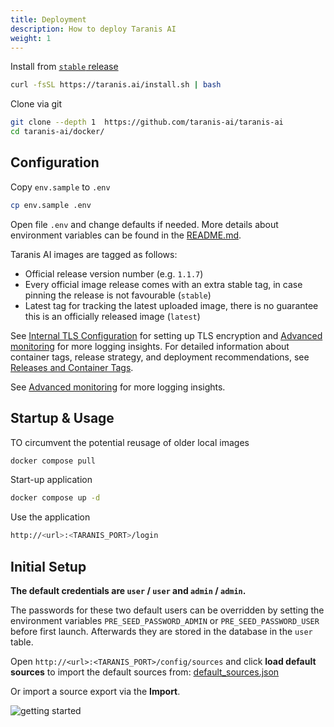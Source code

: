 ```yaml
---
title: Deployment
description: How to deploy Taranis AI
weight: 1
---
```


Install from [`stable` release](https://github.com/taranis-ai/taranis-ai/releases/latest)

```bash
curl -fsSL https://taranis.ai/install.sh | bash
```

Clone via git

```bash
git clone --depth 1  https://github.com/taranis-ai/taranis-ai
cd taranis-ai/docker/
```

## Configuration

Copy `env.sample` to `.env`

```bash
cp env.sample .env
```

Open file `.env` and change defaults if needed. More details about environment variables can be found in the [README.md](https://github.com/taranis-ai/taranis-ai/blob/master/docker/README.md).

Taranis AI images are tagged as follows:

- Official release version number (e.g. `1.1.7`)
- Every official image release comes with an extra stable tag, in case pinning the release is not favourable (`stable`)
- Latest tag for tracking the latest uploaded image, there is no guarantee this is an officially released image (`latest`)

See [Internal TLS Configuration](/docs/getting-started/20_tls-configuration) for setting up TLS encryption and [Advanced monitoring](/docs/getting-started/15_advanced-monitoring) for more logging insights.
For detailed information about container tags, release strategy, and deployment recommendations, see [Releases and Container Tags](/docs/getting-started/05_releases-and-tags).

See [Advanced monitoring](/docs/getting-started/15_advanced-monitoring) for more logging insights.

## Startup & Usage

TO circumvent the potential reusage of older local images

```bash
docker compose pull
```

Start-up application

```bash
docker compose up -d
```

Use the application

```bash
http://<url>:<TARANIS_PORT>/login
```

## Initial Setup

**The default credentials are `user` / `user` and `admin` / `admin`.**

The passwords for these two default users can be overridden by setting the environment variables `PRE_SEED_PASSWORD_ADMIN` or `PRE_SEED_PASSWORD_USER` before first launch.
Afterwards they are stored in the database in the `user` table.

Open `http://<url>:<TARANIS_PORT>/config/sources` and click **load default sources** to import the default sources from: [default_sources.json](https://github.com/taranis-ai/taranis-ai/blob/master/src/core/core/static/default_sources.json)

Or import a source export via the **Import**.

![getting started](/docs/getting-started.png)
